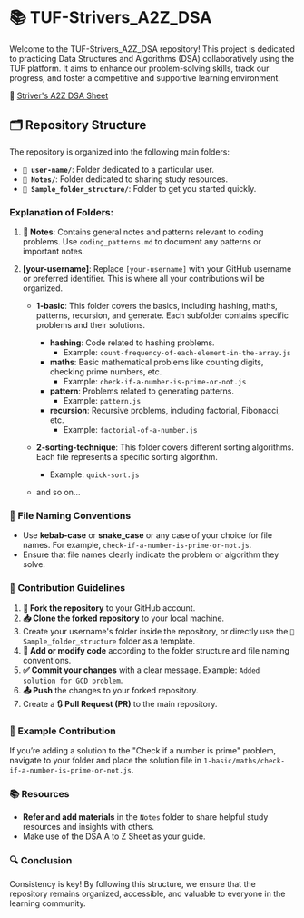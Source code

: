 # 📚 TUF-Strivers_A2Z_DSA

Welcome to the TUF-Strivers_A2Z_DSA repository!
This project is dedicated to practicing Data Structures and Algorithms (DSA) collaboratively using the TUF platform. It aims to enhance our problem-solving skills, track our progress, and foster a competitive and supportive learning environment.

🔗 [Striver's A2Z DSA Sheet](https://takeuforward.org/strivers-a2z-dsa-course/strivers-a2z-dsa-course-sheet-2/)

## 🗂️ Repository Structure

The repository is organized into the following main folders:

-   **`👤 user-name/`**: Folder dedicated to a particular user.
-   **`📝 Notes/`**: Folder dedicated to sharing study resources.
-   **`📁 Sample_folder_structure/`**: Folder to get you started quickly.

### Explanation of Folders:

1. **📝 Notes**: Contains general notes and patterns relevant to coding problems. Use `coding_patterns.md` to document any patterns or important notes.

2. **[your-username]**: Replace `[your-username]` with your GitHub username or preferred identifier. This is where all your contributions will be organized.

    - **1-basic**: This folder covers the basics, including hashing, maths, patterns, recursion, and generate. Each subfolder contains specific problems and their solutions.

        - **hashing**: Code related to hashing problems.
            - Example: `count-frequency-of-each-element-in-the-array.js`
        - **maths**: Basic mathematical problems like counting digits, checking prime numbers, etc.
            - Example: `check-if-a-number-is-prime-or-not.js`
        - **pattern**: Problems related to generating patterns.
            - Example: `pattern.js`
        - **recursion**: Recursive problems, including factorial, Fibonacci, etc.
            - Example: `factorial-of-a-number.js`

    - **2-sorting-technique**: This folder covers different sorting algorithms. Each file represents a specific sorting algorithm.

        - Example: `quick-sort.js`

    - and so on...

### 📑 File Naming Conventions

-   Use **kebab-case** or **snake_case** or any case of your choice for file names. For example, `check-if-a-number-is-prime-or-not.js`.
-   Ensure that file names clearly indicate the problem or algorithm they solve.

### 🤝 Contribution Guidelines

1. **🍴 Fork the repository** to your GitHub account.
2. **📥 Clone the forked repository** to your local machine.
3. Create your username's folder inside the repository, or directly use the `📁 Sample_folder_structure` folder as a template.
4. **🔧 Add or modify code** according to the folder structure and file naming conventions.
5. **✅ Commit your changes** with a clear message. Example: `Added solution for GCD problem`.
6. **📤 Push** the changes to your forked repository.
7. Create a **🔃 Pull Request (PR)** to the main repository.

### 📝 Example Contribution

If you’re adding a solution to the "Check if a number is prime" problem, navigate to your folder and place the solution file in `1-basic/maths/check-if-a-number-is-prime-or-not.js`.

### 📚 Resources

-   **Refer and add materials** in the `Notes` folder to share helpful study resources and insights with others.
-   Make use of the DSA A to Z Sheet as your guide.

### 🔍 Conclusion

Consistency is key! By following this structure, we ensure that the repository remains organized, accessible, and valuable to everyone in the learning community.
